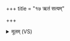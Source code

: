+++
title = "१७ ऋतं सत्यम्"

+++
<details><summary>मूलम् (VS)</summary>

ऋ॒तं स॒त्यं तपो॑ रा॒ष्ट्रं श्रमो॒ धर्म॑श्च॒ कर्म॑ च।  
भू॒तं भ॑वि॒ष्यदुच्छि॑ष्टे वी॒र्यं᳡ ल॒क्ष्मीर्बलं॒ बले॑ ॥
</details>